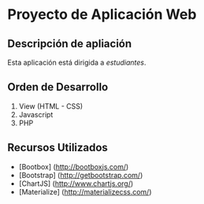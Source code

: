 # Proyecto de Aplicación Web

## Descripción de apliación
Esta aplicación está dirigida a *estudiantes*.

## Orden de Desarrollo

1. View (HTML - CSS)
2. Javascript
3. PHP

## Recursos Utilizados
* [Bootbox] (http://bootboxjs.com/)
* [Bootstrap] (http://getbootstrap.com/)
* [ChartJS] (http://www.chartjs.org/)
* [Materialize] (http://materializecss.com/)
